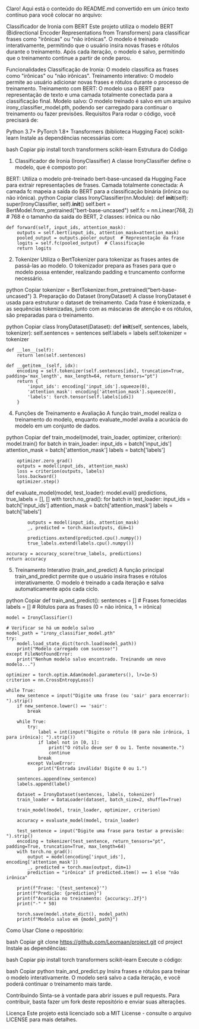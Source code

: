 
Claro! Aqui está o conteúdo do README.md convertido em um único texto contínuo para você colocar no arquivo:

Classificador de Ironia com BERT
Este projeto utiliza o modelo BERT (Bidirectional Encoder Representations from Transformers) para classificar frases como "irônicas" ou "não irônicas". O modelo é treinado interativamente, permitindo que o usuário insira novas frases e rótulos durante o treinamento. Após cada iteração, o modelo é salvo, permitindo que o treinamento continue a partir de onde parou.

Funcionalidades
Classificação de Ironia: O modelo classifica as frases como "irônicas" ou "não irônicas".
Treinamento interativo: O modelo permite ao usuário adicionar novas frases e rótulos durante o processo de treinamento.
Treinamento com BERT: O modelo usa o BERT para representação de texto e uma camada totalmente conectada para a classificação final.
Modelo salvo: O modelo treinado é salvo em um arquivo irony_classifier_model.pth, podendo ser carregado para continuar o treinamento ou fazer previsões.
Requisitos
Para rodar o código, você precisará de:

Python 3.7+
PyTorch 1.8+
Transformers (biblioteca Hugging Face)
scikit-learn
Instale as dependências necessárias com:

bash
Copiar
pip install torch transformers scikit-learn
Estrutura do Código
1. Classificador de Ironia (IronyClassifier)
A classe IronyClassifier define o modelo, que é composto por:

BERT: Utiliza o modelo pré-treinado bert-base-uncased da Hugging Face para extrair representações de frases.
Camada totalmente conectada: A camada fc mapeia a saída do BERT para a classificação binária (irônica ou não irônica).
python
Copiar
class IronyClassifier(nn.Module):
    def __init__(self):
        super(IronyClassifier, self).__init__()
        self.bert = BertModel.from_pretrained("bert-base-uncased")
        self.fc = nn.Linear(768, 2)  # 768 é o tamanho da saída do BERT, 2 classes: irônica ou não

    def forward(self, input_ids, attention_mask):
        outputs = self.bert(input_ids, attention_mask=attention_mask)
        pooled_output = outputs.pooler_output  # Representação da frase
        logits = self.fc(pooled_output)  # Classificação
        return logits
2. Tokenizer
Utiliza o BertTokenizer para tokenizar as frases antes de passá-las ao modelo. O tokenizador prepara as frases para que o modelo possa entender, realizando padding e truncamento conforme necessário.

python
Copiar
tokenizer = BertTokenizer.from_pretrained("bert-base-uncased")
3. Preparação do Dataset (IronyDataset)
A classe IronyDataset é usada para estruturar o dataset de treinamento. Cada frase é tokenizada, e as sequências tokenizadas, junto com as máscaras de atenção e os rótulos, são preparadas para o treinamento.

python
Copiar
class IronyDataset(Dataset):
    def __init__(self, sentences, labels, tokenizer):
        self.sentences = sentences
        self.labels = labels
        self.tokenizer = tokenizer

    def __len__(self):
        return len(self.sentences)

    def __getitem__(self, idx):
        encoding = self.tokenizer(self.sentences[idx], truncation=True, padding='max_length', max_length=64, return_tensors="pt")
        return {
            'input_ids': encoding['input_ids'].squeeze(0),
            'attention_mask': encoding['attention_mask'].squeeze(0),
            'labels': torch.tensor(self.labels[idx])
        }
4. Funções de Treinamento e Avaliação
A função train_model realiza o treinamento do modelo, enquanto evaluate_model avalia a acurácia do modelo em um conjunto de dados.

python
Copiar
def train_model(model, train_loader, optimizer, criterion):
    model.train()
    for batch in train_loader:
        input_ids = batch['input_ids']
        attention_mask = batch['attention_mask']
        labels = batch['labels']
        
        optimizer.zero_grad()
        outputs = model(input_ids, attention_mask)
        loss = criterion(outputs, labels)
        loss.backward()
        optimizer.step()

def evaluate_model(model, test_loader):
    model.eval()
    predictions, true_labels = [], []
    with torch.no_grad():
        for batch in test_loader:
            input_ids = batch['input_ids']
            attention_mask = batch['attention_mask']
            labels = batch['labels']
            
            outputs = model(input_ids, attention_mask)
            _, predicted = torch.max(outputs, dim=1)
            
            predictions.extend(predicted.cpu().numpy())
            true_labels.extend(labels.cpu().numpy())

    accuracy = accuracy_score(true_labels, predictions)
    return accuracy
5. Treinamento Interativo (train_and_predict)
A função principal train_and_predict permite que o usuário insira frases e rótulos interativamente. O modelo é treinado a cada iteração e salva automaticamente após cada ciclo.

python
Copiar
def train_and_predict():
    sentences = []  # Frases fornecidas
    labels = []  # Rótulos para as frases (0 = não irônica, 1 = irônica)
    
    model = IronyClassifier()

    # Verificar se há um modelo salvo
    model_path = "irony_classifier_model.pth"
    try:
        model.load_state_dict(torch.load(model_path))
        print("Modelo carregado com sucesso!")
    except FileNotFoundError:
        print("Nenhum modelo salvo encontrado. Treinando um novo modelo...")

    optimizer = torch.optim.Adam(model.parameters(), lr=1e-5)
    criterion = nn.CrossEntropyLoss()

    while True:
        new_sentence = input("Digite uma frase (ou 'sair' para encerrar): ").strip()
        if new_sentence.lower() == 'sair':
            break

        while True:
            try:
                label = int(input("Digite o rótulo (0 para não irônica, 1 para irônica): ").strip())
                if label not in [0, 1]:
                    print("O rótulo deve ser 0 ou 1. Tente novamente.")
                    continue
                break
            except ValueError:
                print("Entrada inválida! Digite 0 ou 1.")
        
        sentences.append(new_sentence)
        labels.append(label)

        dataset = IronyDataset(sentences, labels, tokenizer)
        train_loader = DataLoader(dataset, batch_size=2, shuffle=True)

        train_model(model, train_loader, optimizer, criterion)
        
        accuracy = evaluate_model(model, train_loader)
        
        test_sentence = input("Digite uma frase para testar a previsão: ").strip()
        encoding = tokenizer(test_sentence, return_tensors="pt", padding=True, truncation=True, max_length=64)
        with torch.no_grad():
            output = model(encoding['input_ids'], encoding['attention_mask'])
            _, predicted = torch.max(output, dim=1)
            prediction = "irônica" if predicted.item() == 1 else "não irônica"
        
        print(f"Frase: '{test_sentence}'")
        print(f"Predição: {prediction}")
        print(f"Acurácia no treinamento: {accuracy:.2f}")
        print("-" * 50)

        torch.save(model.state_dict(), model_path)
        print(f"Modelo salvo em {model_path}")
Como Usar
Clone o repositório:

bash
Copiar
git clone https://github.com/Leomaan/project.git
cd project
Instale as dependências:

bash
Copiar
pip install torch transformers scikit-learn
Execute o código:

bash
Copiar
python train_and_predict.py
Insira frases e rótulos para treinar o modelo interativamente. O modelo será salvo a cada iteração, e você poderá continuar o treinamento mais tarde.

Contribuindo
Sinta-se à vontade para abrir issues e pull requests. Para contribuir, basta fazer um fork deste repositório e enviar suas alterações.

Licença
Este projeto está licenciado sob a MIT License - consulte o arquivo LICENSE para mais detalhes.